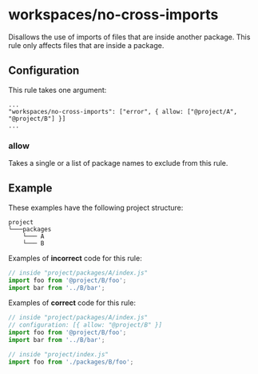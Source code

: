 # workspaces/no-cross-imports

Disallows the use of imports of files that are inside another package. This rule only affects files that are inside a package.

## Configuration

This rule takes one argument:

```
...
"workspaces/no-cross-imports": ["error", { allow: ["@project/A", "@project/B"] }]
...
```

### allow

Takes a single or a list of package names to exclude from this rule.

## Example

These examples have the following project structure:

```
project
└───packages
    └─── A
    └─── B
```

Examples of **incorrect** code for this rule:

```js
// inside "project/packages/A/index.js"
import foo from '@project/B/foo';
import bar from '../B/bar';
```

Examples of **correct** code for this rule:

```js
// inside "project/packages/A/index.js"
// configuration: [{ allow: "@project/B" }]
import foo from '@project/B/foo';
import bar from '../B/bar';

// inside "project/index.js"
import foo from './packages/B/foo';
```

